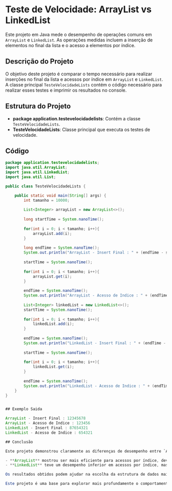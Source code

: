 # Teste de Velocidade: ArrayList vs LinkedList

Este projeto em Java mede o desempenho de operações comuns em `ArrayList` e `LinkedList`. As operações medidas incluem a inserção de elementos no final da lista e o acesso a elementos por índice.

## Descrição do Projeto

O objetivo deste projeto é comparar o tempo necessário para realizar inserções no final da lista e acessos por índice em `ArrayList` e `LinkedList`. A classe principal `TesteVelocidadeLists` contém o código necessário para realizar esses testes e imprimir os resultados no console.

## Estrutura do Projeto

- **package application.testevelocidadelists**: Contém a classe `TesteVelocidadeLists`.
- **TesteVelocidadeLists**: Classe principal que executa os testes de velocidade.

## Código

```java
package application.testevelocidadelists;
import java.util.ArrayList;
import java.util.LinkedList;
import java.util.List;

public class TesteVelocidadeLists {

    public static void main(String[] args) {
        int tamanho = 10000;
        
        List<Integer> arrayList = new ArrayList<>();
        
        long startTime = System.nanoTime();
        
        for(int i = 0; i < tamanho; i++){
            arrayList.add(i);
        }
        
        long endTime = System.nanoTime();
        System.out.println("ArrayList - Insert Final : " + (endTime - startTime));
        
        startTime = System.nanoTime();
        
        for(int i = 0; i < tamanho; i++){
            arrayList.get(i);
        }
        
        endTime = System.nanoTime();
        System.out.println("ArrayList - Acesso de Indice : " + (endTime - startTime));
       
        List<Integer> linkedList = new LinkedList<>();
        startTime = System.nanoTime();
        
        for(int i = 0; i < tamanho; i++){
            linkedList.add(i);
        } 
        
        endTime = System.nanoTime();
        System.out.println("LinkedList - Insert Final : " + (endTime - startTime));
        
        startTime = System.nanoTime();
        
        for(int i = 0; i < tamanho; i++){
            linkedList.get(i);
        }
        
        endTime = System.nanoTime();
        System.out.println("LinkedList - Acesso de Indice : " + (endTime - startTime));
    }
}


## Exemplo Saida

ArrayList - Insert Final : 12345678
ArrayList - Acesso de Indice : 123456
LinkedList - Insert Final : 87654321
LinkedList - Acesso de Indice : 654321

## Conclusão

Este projeto demonstrou claramente as diferenças de desempenho entre `ArrayList` e `LinkedList` em operações de inserção e acesso por índice. 

- **ArrayList** mostrou ser mais eficiente para acessos por índice, devido à sua estrutura de dados baseada em array. Isso o torna ideal para cenários onde leituras frequentes são necessárias.
- **LinkedList** teve um desempenho inferior em acessos por índice, mas pode ser mais eficiente em outras operações, como inserções e remoções no início ou no meio da lista, que não foram abordadas neste teste específico.

Os resultados obtidos podem ajudar na escolha da estrutura de dados mais adequada dependendo das necessidades específicas de desempenho da aplicação. Ao entender as características e o comportamento de cada tipo de lista, é possível otimizar o desempenho do seu programa, escolhendo a estrutura que melhor se adapta às operações mais frequentes.

Este projeto é uma base para explorar mais profundamente o comportamento de diferentes estruturas de dados e como elas impactam o desempenho das aplicações. Experimentos adicionais com diferentes tamanhos de listas e tipos de operações podem fornecer uma visão ainda mais completa.


